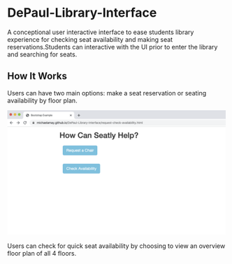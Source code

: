 # DePaul-Library-Interface
A conceptional user interactive interface to ease students library experience for checking seat availability and making seat reservations.Students can interactive with the UI prior to enter the library and searching for seats.

<h2>How It Works</h2>
<p>Users can have two main options: make a seat reservation or seating availability by floor plan.</p>

<img src="Readme_Imgs/select.png" width="500" >

<p>Users can check for quick seat availability by choosing to view an overview floor plan of all 4 floors.</p>





